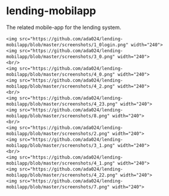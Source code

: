 # lending-mobilapp
The related mobile-app for the lending system.

    <img src="https://github.com/ada024/lending-mobilapp/blob/master/screenshots/1_0login.png" width="240">
    <img src="https://github.com/ada024/lending-mobilapp/blob/master/screenshots/3_0.png" width="240">
    <br/> 
    <img src="https://github.com/ada024/lending-mobilapp/blob/master/screenshots/4_0.png" width="240">
    <img src="https://github.com/ada024/lending-mobilapp/blob/master/screenshots/4_2.png" width="240">
    <br/> 
    <img src="https://github.com/ada024/lending-mobilapp/blob/master/screenshots/4_23.png" width="240">
    <img src="https://github.com/ada024/lending-mobilapp/blob/master/screenshots/8.png" width="240">
    <br/> 
    <img src="https://github.com/ada024/lending-mobilapp/blob/master/screenshots/2.png" width="240">
    <img src="https://github.com/ada024/lending-mobilapp/blob/master/screenshots/3_1.png" width="240">
    <br/> 
    <img src="https://github.com/ada024/lending-mobilapp/blob/master/screenshots/4_1.png" width="240">
    <img src="https://github.com/ada024/lending-mobilapp/blob/master/screenshots/4_22.png" width="240">
    <img src="https://github.com/ada024/lending-mobilapp/blob/master/screenshots/7.png" width="240">



